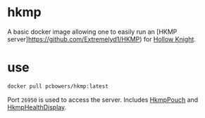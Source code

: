 # hkmp

A basic docker image allowing one to easily run an [HKMP server]https://github.com/Extremelyd1/HKMP) for [Hollow Knight](https://www.hollowknight.com/).

# use

```bash
docker pull pcbowers/hkmp:latest
```

Port `26950` is used to access the server. Includes [HkmpPouch](https://github.com/PrashantMohta/HkmpPouch) and [HkmpHealthDisplay](https://github.com/TheMulhima/HKMP.HealthDisplay).
